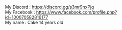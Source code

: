 
My Discord : https://discord.gg/s3mr9hxPjq <br>
My Facebook : https://www.facebook.com/profile.php?id=100070582816177 <br>
My name : Cake 14 years old
